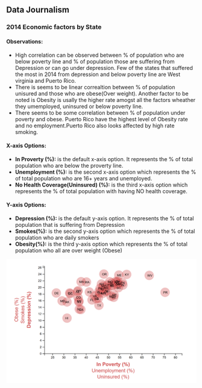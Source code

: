 ## Data Journalism
### 2014 Economic factors by State
#### Observations:


   * High correlation can be observed between % of population who are below poverty line and % of population those are suffering from Depression or can go under depression. Few of the states that suffered the most in 2014 from depression and below poverty line are West virginia and Puerto Rico.
   * There is seems to be linear correaltion between % of population unisured and those who are obese(Over weight). Another factor to be noted is Obesity is usally the higher rate amogst all the factors wheather they umemployed, uninsured or below poverty line.
   * There seems to be some correlation between % of population under poverty and obese. Puerto Rico have the highest level of Obesity rate and no employment.Puerto Rico also looks affected by high rate smoking.
 

#### X-axis Options:
* **In Proverty (%):** is the default x-axis option. It represents the % of total population who are below the proverty line.
* **Unemployment (%):** is the second x-axis option which represents the % of total population who are 16+ years and unemployed.
* **No Health Coverage(Uninsured) (%):** is the third x-axis option which represents the % of total population with having NO health coverage.

#### Y-axis Options:
* **Depression (%):** is the default y-axis option. It represents the % of total population that is suffering from Depression
* **Smokes(%):** is the second y-axis option which represents the % of total population who are daily smokers
* **Obesity(%):** is the third y-axis option which represents the % of total population who all are over weight (Obese)

![chart](chart.png)